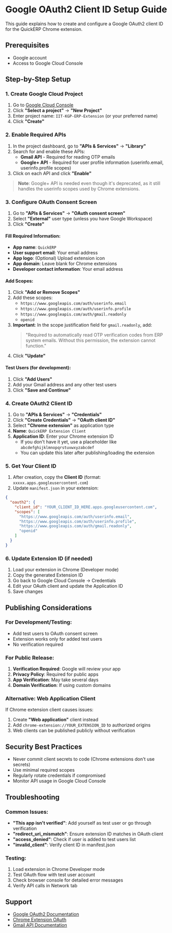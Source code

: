 # Google OAuth2 Client ID Setup Guide

This guide explains how to create and configure a Google OAuth2 client ID for the QuickERP Chrome extension.

## Prerequisites
- Google account
- Access to Google Cloud Console

## Step-by-Step Setup

### 1. Create Google Cloud Project
1. Go to [Google Cloud Console](https://console.cloud.google.com/)
2. Click **"Select a project"** → **"New Project"**
3. Enter project name: `IIT-KGP-ERP-Extension` (or your preferred name)
4. Click **"Create"**

### 2. Enable Required APIs
1. In the project dashboard, go to **"APIs & Services"** → **"Library"**
2. Search for and enable these APIs:
   - **Gmail API** - Required for reading OTP emails
   - **Google+ API** - Required for user profile information (userinfo.email, userinfo.profile scopes)
3. Click on each API and click **"Enable"**

> **Note**: Google+ API is needed even though it's deprecated, as it still handles the userinfo scopes used by Chrome extensions.

### 3. Configure OAuth Consent Screen
1. Go to **"APIs & Services"** → **"OAuth consent screen"**
2. Select **"External"** user type (unless you have Google Workspace)
3. Click **"Create"**

#### Fill Required Information:
- **App name**: `QuickERP`
- **User support email**: Your email address
- **App logo**: (Optional) Upload extension icon
- **App domain**: Leave blank for Chrome extensions
- **Developer contact information**: Your email address

#### Add Scopes:
1. Click **"Add or Remove Scopes"**
2. Add these scopes:
   - `https://www.googleapis.com/auth/userinfo.email`
   - `https://www.googleapis.com/auth/userinfo.profile`
   - `https://www.googleapis.com/auth/gmail.readonly`
   - `openid`
3. **Important**: In the scope justification field for `gmail.readonly`, add:
   > "Required to automatically read OTP verification codes from ERP system emails. Without this permission, the extension cannot function."
4. Click **"Update"**

#### Test Users (for development):
1. Click **"Add Users"**
2. Add your Gmail address and any other test users
3. Click **"Save and Continue"**

### 4. Create OAuth2 Client ID
1. Go to **"APIs & Services"** → **"Credentials"**
2. Click **"Create Credentials"** → **"OAuth client ID"**
3. Select **"Chrome extension"** as application type
4. **Name**: `QuickERP Extension Client`
5. **Application ID**: Enter your Chrome extension ID
   - If you don't have it yet, use a placeholder like `abcdefghijklmnopqrstuvwxyzabcdef`
   - You can update this later after publishing/loading the extension

### 5. Get Your Client ID
1. After creation, copy the **Client ID** (format: `xxxxx.apps.googleusercontent.com`)
2. Update `manifest.json` in your extension:
```json
{
  "oauth2": {
    "client_id": "YOUR_CLIENT_ID_HERE.apps.googleusercontent.com",
    "scopes": [
      "https://www.googleapis.com/auth/userinfo.email",
      "https://www.googleapis.com/auth/userinfo.profile", 
      "https://www.googleapis.com/auth/gmail.readonly",
      "openid"
    ]
  }
}
```

### 6. Update Extension ID (if needed)
1. Load your extension in Chrome (Developer mode)
2. Copy the generated Extension ID
3. Go back to Google Cloud Console → Credentials
4. Edit your OAuth client and update the Application ID
5. Save changes

## Publishing Considerations

### For Development/Testing:
- Add test users to OAuth consent screen
- Extension works only for added test users
- No verification required

### For Public Release:
1. **Verification Required**: Google will review your app
2. **Privacy Policy**: Required for public apps
3. **App Verification**: May take several days
4. **Domain Verification**: If using custom domains

### Alternative: Web Application Client
If Chrome extension client causes issues:
1. Create **"Web application"** client instead
2. Add `chrome-extension://YOUR_EXTENSION_ID` to authorized origins
3. Web clients can be published publicly without verification

## Security Best Practices
- Never commit client secrets to code (Chrome extensions don't use secrets)
- Use minimal required scopes
- Regularly rotate credentials if compromised
- Monitor API usage in Google Cloud Console

## Troubleshooting

### Common Issues:
- **"This app isn't verified"**: Add yourself as test user or go through verification
- **"redirect_uri_mismatch"**: Ensure extension ID matches in OAuth client
- **"access_denied"**: Check if user is added to test users list
- **"invalid_client"**: Verify client ID in manifest.json

### Testing:
1. Load extension in Chrome Developer mode
2. Test OAuth flow with test user account
3. Check browser console for detailed error messages
4. Verify API calls in Network tab

## Support
- [Google OAuth2 Documentation](https://developers.google.com/identity/protocols/oauth2)
- [Chrome Extension OAuth](https://developer.chrome.com/docs/extensions/reference/identity/)
- [Gmail API Documentation](https://developers.google.com/gmail/api)
